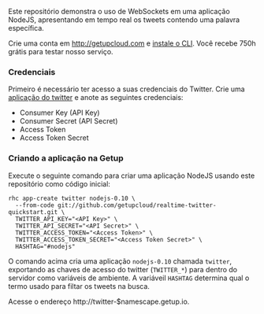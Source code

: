 Este repositório demonstra o uso de WebSockets em uma aplicação NodeJS, apresentando em tempo real os tweets contendo uma palavra específica.

Crie uma conta em http://getupcloud.com e [instale o CLI](https://getup.zendesk.com/entries/38781627).
Você recebe 750h grátis para testar nosso serviço.

### Credenciais

Primeiro é necessário ter acesso a suas credenciais do Twitter. Crie uma [aplicação do twitter](https://apps.twitter.com/) e anote as seguintes credenciais:

   - Consumer Key (API Key)
   - Consumer Secret (API Secret)
   - Access Token
   - Access Token Secret

### Criando a aplicação na Getup

Execute o seguinte comando para criar uma aplicação NodeJS usando este repositório como código inicial:

    rhc app-create twitter nodejs-0.10 \
      --from-code git://github.com/getupcloud/realtime-twitter-quickstart.git \
      TWITTER_API_KEY="<API Key>" \
      TWITTER_API_SECRET="<API Secret>" \
      TWITTER_ACCESS_TOKEN="<Access Token>" \
      TWITTER_ACCESS_TOKEN_SECRET="<Access Token Secret>" \
      HASHTAG="#nodejs"

O comando acima cria uma aplicação `nodejs-0.10` chamada `twitter`, exportando as chaves de acesso do twitter (`TWITTER_*`) para dentro do servidor como variáveis de ambiente.
A variáveil `HASHTAG` determina qual o termo usado para filtar os tweets na busca.

Acesse o endereço http://twitter-$namescape.getup.io.
